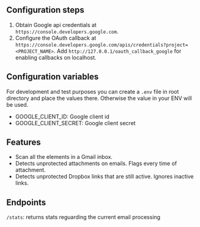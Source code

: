 ## Configuration steps

1. Obtain Google api credentials at `https://console.developers.google.com`.
2. Configure the OAuth callback at `https://console.developers.google.com/apis/credentials?project=<PROJECT_NAME>`.
   Add `http://127.0.0.1/oauth_callback_google` for enabling callbacks on localhost.

## Configuration variables

For development and test purposes you can create a `.env` file in root directory
and place the values there. Otherwise the value in your ENV will be used.

- GOOGLE_CLIENT_ID: Google client id
- GOOGLE_CLIENT_SECRET: Google client secret

## Features

- Scan all the elements in a Gmail inbox.
- Detects unprotected attachments on emails. Flags every time of attachment.
- Detects unprotected Dropbox links that are still active. Ignores inactive links.

## Endpoints

`/stats`: returns stats reguarding the current email processing
